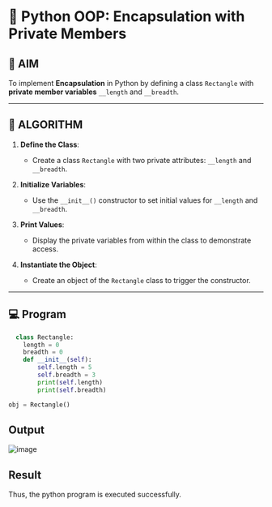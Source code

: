 # 🐍 Python OOP: Encapsulation with Private Members

## 🎯 AIM

To implement **Encapsulation** in Python by defining a class `Rectangle` with **private member variables** `__length` and `__breadth`.

---

## 🧠 ALGORITHM

1. **Define the Class**:
   - Create a class `Rectangle` with two private attributes: `__length` and `__breadth`.

2. **Initialize Variables**:
   - Use the `__init__()` constructor to set initial values for `__length` and `__breadth`.

3. **Print Values**:
   - Display the private variables from within the class to demonstrate access.

4. **Instantiate the Object**:
   - Create an object of the `Rectangle` class to trigger the constructor.

---

## 💻 Program
```python
  class Rectangle:
    length = 0 
    breadth = 0
    def __init__(self):
        self.length = 5
        self.breadth = 3
        print(self.length)
        print(self.breadth)

obj = Rectangle()

```

## Output
![image](https://github.com/user-attachments/assets/175c50d5-3782-41a3-8264-46d8f29b58e4)

## Result
Thus, the python program is executed successfully.
